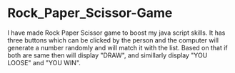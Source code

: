 # Rock_Paper_Scissor-Game
I have made Rock Paper Scissor game to boost my java script skills. 
It has three buttons which can be clicked by the person and the computer will generate a number randomly and will match it with the list.
Based on that if both are same then will display "DRAW", and simillarly display "YOU LOOSE" and "YOU WIN".
